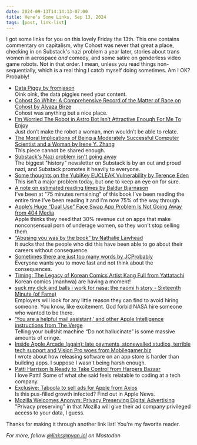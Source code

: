 ```yaml
---
date: 2024-09-13T14:14:13-07:00
title: Here's Some Links, Sep 13, 2024
tags: [post, link-list]
---
```


I got some links for you on this lovely Friday the 13th.  This one contains commentary on capitalism, why Cohost was never that great a place, checking in on Substack's nazi problem a year later, stories about trans women in aerospace _and_ comedy, and some satire on genderless video game robots. Not in that order. I mean, unless you read things non-sequentially, which is a real thing I catch myself doing sometimes. Am I OK? Probably!

- [Data Piggy by fromjason](https://www.fromjason.xyz/p/notebook/data-piggy/)   
   Oink oink, the data piggies need your content.
- [Cohost So White: A Comprehensive Record of the Matter of Race on Cohost by Alyaza Birze](https://alyaza.neocities.org/essays/Cohost/cohostsowhite)   
   Cohost was anything but a nice place.
- [I’m Worried The Robot in Astro Bot Isn’t Attractive Enough For Me To Enjoy](https://www.thegamer.com/astro-bot-robot-not-attractive-enough-stellar-blade/)   
   Just don’t make the robot a woman, men wouldn’t be able to relate.
- [The Moral Implications of Being a Moderately Successful Computer Scientist and a Woman by Irene Y. Zhang](https://www.sigops.org/2024/the-moral-implications-of-being-a-moderately-successful-computer-scientist-and-a-woman/)   
   This piece cannot be shared enough.
- [Substack's Nazi problem isn't going away](https://theracket.news/p/substacks-nazi-problem-isnt-going-away)   
   The biggest "history" newsletter on Substack is by an out and proud nazi, and Substack promotes it heavily to everyone.
- [Some thoughts on the YubiKey EUCLEAK Vulnerability by Terence Eden](https://shkspr.mobi/blog/2024/09/some-thoughts-on-the-yubikey-eucleak-vulnerability/)   
   This isn’t a major problem today, but one to keep an eye on for sure.
- [A note on estimated reading times by Baldur Bjarnason](https://www.baldurbjarnason.com/2024/on-reading-time/)   
   I’ve been at "75 minutes remaining" of this book I’ve been reading the entire time I’ve been reading it and I’m now 75% of the way through.
- [Apple’s Huge “Dual Use” Face Swap App Problem Is Not Going Away from 404 Media](https://www.404media.co/apples-huge-dual-use-face-swap-app-problem-is-not-going-away/)   
   Apple thinks they need that 30% revenue cut on apps that make nonconsensual porn of underage women, so they won't stop selling them.
- [“Abusing you was by the book” by Nathalie Lawhead](http://www.nathalielawhead.com/candybox/abusing-you-was-by-the-book-documenting-two-years-of-abuse-from-game-journalism-after-sharing-my-metoo-the-whole-painful-story-all-in-one-place)   
   It sucks that the people who did this have been able to go about their careers without consequence.
- [Sometimes there are just too many words by JCProbably](https://notes.jeddacp.com/sometimes-there-are-just-too-many-words/)   
   Everyone wants you to move fast and not think about the consequences.
- [Timing: The Legacy of Korean Comics Artist Kang Full from Yattatachi](https://yattatachi.com/timing-kang-full)   
   Korean comics (manhwa) are having a moment!
- [suck my dick and balls i work for nasa: the naomi h story - Sixteenth Minute (of Fame)](https://www.iheart.com/podcast/1119-sixteenth-minute-of-fame-172216473/episode/suck-my-dick-and-balls-i-198420059/)   
   Employers will look for any little reason they can find to avoid hiring someone. You know, like excitement. God forbid NASA hire someone who wanted to be there.
- [‘You are a helpful mail assistant,’ and other Apple Intelligence instructions from The Verge](https://www.theverge.com/2024/8/5/24213861/apple-intelligence-instructions-macos-15-1-sequoia-beta)   
   Telling your bullshit machine “Do not hallucinate” is some massive amounts of cringe.
- [Inside Apple Arcade (again): late payments, stonewalled studios, terrible tech support and Vision Pro woes from Mobilegamer.biz](https://mobilegamer.biz/inside-apple-arcade-again-late-payments-stonewalled-studios-terrible-tech-support-and-vision-pro-woes/)   
   I wrote about how releasing software on an app store is harder than building apps. I suppose I wasn't being harsh enough.
- [Patti Harrison Is Ready to Take Control from Harpers Bazaar](https://www.harpersbazaar.com/culture/features/a61557787/patti-harrison-performance-portfolio-august-2024/)   
   I love Patti! Some of what she said feels relatable to coding at a tech company.
- [Exclusive: Taboola to sell ads for Apple from Axios](https://www.axios.com/2024/07/16/taboola-apple-news-deal)   
  Is this pus-filled growth infected? Find out in Apple News.
- [Mozilla Welcomes Anonym: Privacy Preserving Digital Advertising](https://blog.mozilla.org/en/mozilla/mozilla-anonym-raising-the-bar-for-privacy-preserving-digital-advertising/)   
   "Privacy preserving" in that Mozilla will give their ad company privileged access to your data, I guess.

Thanks for making it through another link list! You're my favorite reader.

_For more, follow [@links@nyan.lol](https://nyan.lol/@links) on Mastodon_
